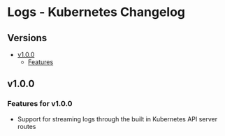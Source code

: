 # Logs - Kubernetes Changelog

## Versions

- [v1.0.0](#v100)
  - [Features](#features-for-v100)

## v1.0.0

### Features for v1.0.0

* Support for streaming logs through the built in Kubernetes API server routes
